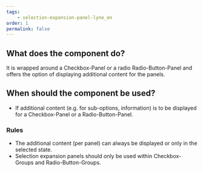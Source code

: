 ```yaml
---
tags: 
    - selection-expansion-panel-lyne_en
order: 1
permalink: false
---
```


## What does the component do?
It is wrapped around a Checkbox-Panel or a radio Radio-Button-Panel and offers the option of displaying additional content for the panels.

## When should the component be used?
* If additional content (e.g. for sub-options, information) is to be displayed for a Checkbox-Panel or a Radio-Button-Panel.

### Rules
* The additional content (per panel) can always be displayed or only in the selected state.
* Selection expansion panels should only be used within Checkbox-Groups and Radio-Button-Groups.